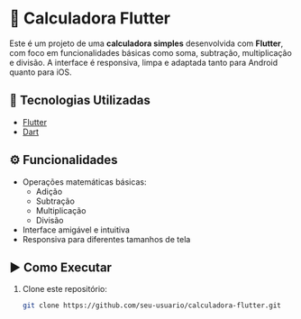 # 🧮 Calculadora Flutter

Este é um projeto de uma **calculadora simples** desenvolvida com **Flutter**, com foco em funcionalidades básicas como soma, subtração, multiplicação e divisão. A interface é responsiva, limpa e adaptada tanto para Android quanto para iOS.

## 🚀 Tecnologias Utilizadas

- [Flutter](https://flutter.dev/)
- [Dart](https://dart.dev/)

## ⚙️ Funcionalidades

- Operações matemáticas básicas:
  - Adição
  - Subtração
  - Multiplicação
  - Divisão
- Interface amigável e intuitiva
- Responsiva para diferentes tamanhos de tela

## ▶️ Como Executar

1. Clone este repositório:
   ```bash
   git clone https://github.com/seu-usuario/calculadora-flutter.git
